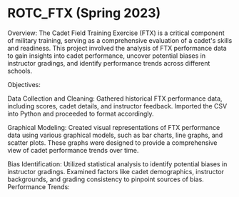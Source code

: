 # ROTC_FTX (Spring 2023)
Overview:
The Cadet Field Training Exercise (FTX) is a critical component of military training, serving as a comprehensive evaluation of a cadet's skills and readiness. This project involved the analysis of FTX performance data to gain insights into cadet performance, uncover potential biases in instructor gradings, and identify performance trends across different schools.

Objectives:

Data Collection and Cleaning:
Gathered historical FTX performance data, including scores, cadet details, and instructor feedback. Imported the CSV into Python and proceeded to format accordingly. 

Graphical Modeling:
Created visual representations of FTX performance data using various graphical models, such as bar charts, line graphs, and scatter plots.
These graphs were designed to provide a comprehensive view of cadet performance trends over time.

Bias Identification:
Utilized statistical analysis to identify potential biases in instructor gradings.
Examined factors like cadet demographics, instructor backgrounds, and grading consistency to pinpoint sources of bias.
Performance Trends:
